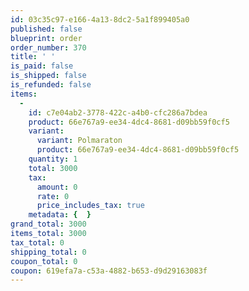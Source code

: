 ```yaml
---
id: 03c35c97-e166-4a13-8dc2-5a1f899405a0
published: false
blueprint: order
order_number: 370
title: ' '
is_paid: false
is_shipped: false
is_refunded: false
items:
  -
    id: c7e04ab2-3778-422c-a4b0-cfc286a7bdea
    product: 66e767a9-ee34-4dc4-8681-d09bb59f0cf5
    variant:
      variant: Polmaraton
      product: 66e767a9-ee34-4dc4-8681-d09bb59f0cf5
    quantity: 1
    total: 3000
    tax:
      amount: 0
      rate: 0
      price_includes_tax: true
    metadata: {  }
grand_total: 3000
items_total: 3000
tax_total: 0
shipping_total: 0
coupon_total: 0
coupon: 619efa7a-c53a-4882-b653-d9d29163083f
---
```

